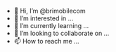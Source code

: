 - 👋 Hi, I’m @brimobilecom
- 👀 I’m interested in ...
- 🌱 I’m currently learning ...
- 💞️ I’m looking to collaborate on ...
- 📫 How to reach me ...

<!---
brimobilecom/brimobilecom is a ✨ special ✨ repository because its `README.md` (this file) appears on your GitHub profile.
You can click the Preview link to take a look at your changes.
--->
